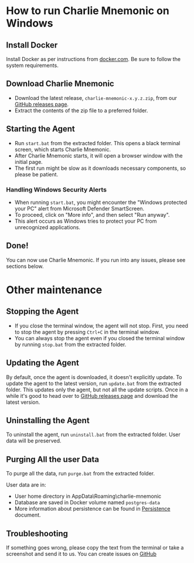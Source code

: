 # How to run Charlie Mnemonic on Windows

## Install Docker

Install Docker as per instructions from [docker.com](https://docs.docker.com/desktop/install/windows-install/).
Be sure to follow the system requirements.

## Download Charlie Mnemonic

- Download the latest release, `charlie-mnemonic-x.y.z.zip`, from
  our [GitHub releases page](https://github.com/GoodAI/charlie-mnemonic/releases).
- Extract the contents of the zip file to a preferred folder.

## Starting the Agent

- Run `start.bat` from the extracted folder. This opens a black terminal screen, which starts Charlie Mnemonic.
- After Charlie Mnemonic starts, it will open a browser window with the initial page.
- The first run might be slow as it downloads necessary components, so please be patient.

### Handling Windows Security Alerts

- When running `start.bat`, you might encounter the "Windows protected your PC" alert from Microsoft Defender
  SmartScreen.
- To proceed, click on "More info", and then select "Run anyway".
- This alert occurs as Windows tries to protect your PC from unrecognized applications.

## Done!

You can now use Charlie Mnemonic. If you run into any issues, please see sections below.

# Other maintenance

## Stopping the Agent

- If you close the terminal window, the agent will not stop. First, you need to stop the agent by pressing `Ctrl+C` in
  the terminal window.
- You can always stop the agent even if you closed the terminal window by running `stop.bat` from the extracted folder.

## Updating the Agent

By default, once the agent is downloaded, it doesn't explicitly update. To update the agent to the latest version,
run `update.bat` from the extracted folder.
This updates only the agent, but not all the update scripts. Once in a while it's good to head over
to [GitHub releases page](https://github.com/GoodAI/charlie-mnemonic/releases) and download the latest version.

## Uninstalling the Agent

To uninstall the agent, run `uninstall.bat` from the extracted folder. User data will be preserved.

## Purging All the user Data

To purge all the data, run `purge.bat` from the extracted folder.

User data are in:

- User home directory in AppData\Roaming\charlie-mnemonic
- Database are saved in Docker volume named `postgres-data`
- More information about persistence can be found in [Persistence](PERSISTENCE.md) document.

## Troubleshooting

If something goes wrong, please copy the text from the terminal or take a screenshot and send it to us. You can create issues on [GitHub](https://github.com/GoodAI/charlie-mnemonic/issues)
